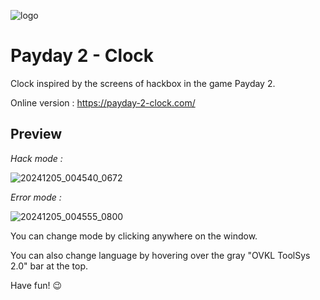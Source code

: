 ![logo](https://github.com/user-attachments/assets/b9e64fdb-c1bc-424a-8e7d-35eff9b24e02)

# Payday 2 - Clock

 Clock inspired by the screens of hackbox in the game Payday 2.

 Online version : https://payday-2-clock.com/

## Preview

 *Hack mode :*

 ![20241205_004540_0672](https://github.com/user-attachments/assets/4bc0d0f3-80d0-42fc-8934-2a6c4f905c74)

 *Error mode :*

 ![20241205_004555_0800](https://github.com/user-attachments/assets/60788749-7609-4f4d-b618-8ce61bb1fdd2)


 You can change mode by clicking anywhere on the window.

 You can also change language by hovering over the gray "OVKL ToolSys 2.0" bar at the top.

 Have fun! 😉